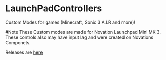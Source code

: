 # LaunchPadControllers
Custom Modes for games (Minecraft, Sonic 3 A.I.R and more)!

#Note
These Custom modes are made for Novation Launchpad Mini MK 3. These controls also may have input lag and were created on Novations Componets.

Releases are [here](https://github.com/HyperHaxStudios/LaunchPadControllers/releases)
